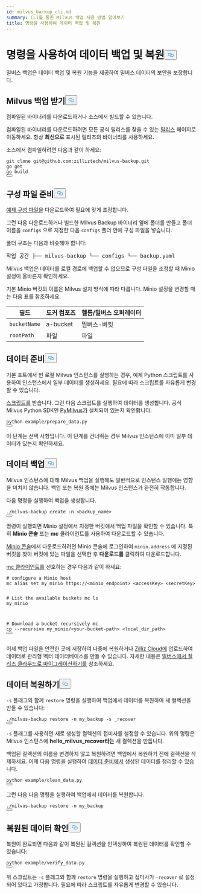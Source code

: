 ```yaml
---
id: milvus_backup_cli.md
summary: CLI를 통한 Milvus 백업 사용 방법 알아보기
title: 명령을 사용하여 데이터 백업 및 복원
---
```

<h1 id="Back-up-and-Restore-Data-Using-Commands" class="common-anchor-header">명령을 사용하여 데이터 백업 및 복원<button data-href="#Back-up-and-Restore-Data-Using-Commands" class="anchor-icon" translate="no">
      <svg translate="no"
        aria-hidden="true"
        focusable="false"
        height="20"
        version="1.1"
        viewBox="0 0 16 16"
        width="16"
      >
        <path
          fill="#0092E4"
          fill-rule="evenodd"
          d="M4 9h1v1H4c-1.5 0-3-1.69-3-3.5S2.55 3 4 3h4c1.45 0 3 1.69 3 3.5 0 1.41-.91 2.72-2 3.25V8.59c.58-.45 1-1.27 1-2.09C10 5.22 8.98 4 8 4H4c-.98 0-2 1.22-2 2.5S3 9 4 9zm9-3h-1v1h1c1 0 2 1.22 2 2.5S13.98 12 13 12H9c-.98 0-2-1.22-2-2.5 0-.83.42-1.64 1-2.09V6.25c-1.09.53-2 1.84-2 3.25C6 11.31 7.55 13 9 13h4c1.45 0 3-1.69 3-3.5S14.5 6 13 6z"
        ></path>
      </svg>
    </button></h1><p>밀버스 백업은 데이터 백업 및 복원 기능을 제공하여 밀버스 데이터의 보안을 보장합니다.</p>
<h2 id="Obtain-Milvus-Backup" class="common-anchor-header">Milvus 백업 받기<button data-href="#Obtain-Milvus-Backup" class="anchor-icon" translate="no">
      <svg translate="no"
        aria-hidden="true"
        focusable="false"
        height="20"
        version="1.1"
        viewBox="0 0 16 16"
        width="16"
      >
        <path
          fill="#0092E4"
          fill-rule="evenodd"
          d="M4 9h1v1H4c-1.5 0-3-1.69-3-3.5S2.55 3 4 3h4c1.45 0 3 1.69 3 3.5 0 1.41-.91 2.72-2 3.25V8.59c.58-.45 1-1.27 1-2.09C10 5.22 8.98 4 8 4H4c-.98 0-2 1.22-2 2.5S3 9 4 9zm9-3h-1v1h1c1 0 2 1.22 2 2.5S13.98 12 13 12H9c-.98 0-2-1.22-2-2.5 0-.83.42-1.64 1-2.09V6.25c-1.09.53-2 1.84-2 3.25C6 11.31 7.55 13 9 13h4c1.45 0 3-1.69 3-3.5S14.5 6 13 6z"
        ></path>
      </svg>
    </button></h2><p>컴파일된 바이너리를 다운로드하거나 소스에서 빌드할 수 있습니다.</p>
<p>컴파일된 바이너리를 다운로드하려면 모든 공식 릴리스를 찾을 수 있는 <a href="https://github.com/zilliztech/milvus-backup/releases">릴리스</a> 페이지로 이동하세요. 항상 <strong>최신으로</strong> 표시된 릴리즈의 바이너리를 사용하세요.</p>
<p>소스에서 컴파일하려면 다음과 같이 하세요:</p>
<pre><code translate="no" class="language-shell">git <span class="hljs-built_in">clone</span> git@github.com:zilliztech/milvus-backup.git
go get
go build
<button class="copy-code-btn"></button></code></pre>
<h2 id="Prepare-configuration-file" class="common-anchor-header">구성 파일 준비<button data-href="#Prepare-configuration-file" class="anchor-icon" translate="no">
      <svg translate="no"
        aria-hidden="true"
        focusable="false"
        height="20"
        version="1.1"
        viewBox="0 0 16 16"
        width="16"
      >
        <path
          fill="#0092E4"
          fill-rule="evenodd"
          d="M4 9h1v1H4c-1.5 0-3-1.69-3-3.5S2.55 3 4 3h4c1.45 0 3 1.69 3 3.5 0 1.41-.91 2.72-2 3.25V8.59c.58-.45 1-1.27 1-2.09C10 5.22 8.98 4 8 4H4c-.98 0-2 1.22-2 2.5S3 9 4 9zm9-3h-1v1h1c1 0 2 1.22 2 2.5S13.98 12 13 12H9c-.98 0-2-1.22-2-2.5 0-.83.42-1.64 1-2.09V6.25c-1.09.53-2 1.84-2 3.25C6 11.31 7.55 13 9 13h4c1.45 0 3-1.69 3-3.5S14.5 6 13 6z"
        ></path>
      </svg>
    </button></h2><p><a href="https://raw.githubusercontent.com/zilliztech/milvus-backup/master/configs/backup.yaml">예제 구성 파일을</a> 다운로드하여 필요에 맞게 조정합니다.</p>
<p>그런 다음 다운로드하거나 빌드한 Milvus Backup 바이너리 옆에 폴더를 만들고 폴더 이름을 <code translate="no">configs</code> 으로 지정한 다음 <code translate="no">configs</code> 폴더 안에 구성 파일을 넣습니다.</p>
<p>폴더 구조는 다음과 비슷해야 합니다:</p>
<pre>
작업 공간 ├── milvus-backup └── configs └── backup.yaml</pre>
<p>Milvus 백업은 데이터를 로컬 경로에 백업할 수 없으므로 구성 파일을 조정할 때 Minio 설정이 올바른지 확인하세요.</p>
<div class="alert note">
<p>기본 Minio 버킷의 이름은 Milvus 설치 방식에 따라 다릅니다. Minio 설정을 변경할 때는 다음 표를 참조하세요.</p>
<table>
<thead>
<tr><th>필드</th><th>도커 컴포즈</th><th>헬름/밀버스 오퍼레이터</th></tr>
</thead>
<tbody>
<tr><td><code translate="no">bucketName</code></td><td>a-bucket</td><td>밀버스-버킷</td></tr>
<tr><td><code translate="no">rootPath</code></td><td>파일</td><td>파일</td></tr>
</tbody>
</table>
</div>
<h2 id="Prepare-data" class="common-anchor-header">데이터 준비<button data-href="#Prepare-data" class="anchor-icon" translate="no">
      <svg translate="no"
        aria-hidden="true"
        focusable="false"
        height="20"
        version="1.1"
        viewBox="0 0 16 16"
        width="16"
      >
        <path
          fill="#0092E4"
          fill-rule="evenodd"
          d="M4 9h1v1H4c-1.5 0-3-1.69-3-3.5S2.55 3 4 3h4c1.45 0 3 1.69 3 3.5 0 1.41-.91 2.72-2 3.25V8.59c.58-.45 1-1.27 1-2.09C10 5.22 8.98 4 8 4H4c-.98 0-2 1.22-2 2.5S3 9 4 9zm9-3h-1v1h1c1 0 2 1.22 2 2.5S13.98 12 13 12H9c-.98 0-2-1.22-2-2.5 0-.83.42-1.64 1-2.09V6.25c-1.09.53-2 1.84-2 3.25C6 11.31 7.55 13 9 13h4c1.45 0 3-1.69 3-3.5S14.5 6 13 6z"
        ></path>
      </svg>
    </button></h2><p>기본 포트에서 빈 로컬 Milvus 인스턴스를 실행하는 경우, 예제 Python 스크립트를 사용하여 인스턴스에서 일부 데이터를 생성하세요. 필요에 따라 스크립트를 자유롭게 변경할 수 있습니다.</p>
<p><a href="https://raw.githubusercontent.com/zilliztech/milvus-backup/main/example/prepare_data.py">스크립트를</a> 받습니다. 그런 다음 스크립트를 실행하여 데이터를 생성합니다. 공식 Milvus Python SDK인 <a href="https://pypi.org/project/pymilvus/">PyMilvus가</a> 설치되어 있는지 확인합니다.</p>
<pre><code translate="no" class="language-shell">python example/prepare_data.py
<button class="copy-code-btn"></button></code></pre>
<p>이 단계는 선택 사항입니다. 이 단계를 건너뛰는 경우 Milvus 인스턴스에 이미 일부 데이터가 있는지 확인하세요.</p>
<h2 id="Back-up-data" class="common-anchor-header">데이터 백업<button data-href="#Back-up-data" class="anchor-icon" translate="no">
      <svg translate="no"
        aria-hidden="true"
        focusable="false"
        height="20"
        version="1.1"
        viewBox="0 0 16 16"
        width="16"
      >
        <path
          fill="#0092E4"
          fill-rule="evenodd"
          d="M4 9h1v1H4c-1.5 0-3-1.69-3-3.5S2.55 3 4 3h4c1.45 0 3 1.69 3 3.5 0 1.41-.91 2.72-2 3.25V8.59c.58-.45 1-1.27 1-2.09C10 5.22 8.98 4 8 4H4c-.98 0-2 1.22-2 2.5S3 9 4 9zm9-3h-1v1h1c1 0 2 1.22 2 2.5S13.98 12 13 12H9c-.98 0-2-1.22-2-2.5 0-.83.42-1.64 1-2.09V6.25c-1.09.53-2 1.84-2 3.25C6 11.31 7.55 13 9 13h4c1.45 0 3-1.69 3-3.5S14.5 6 13 6z"
        ></path>
      </svg>
    </button></h2><p>Milvus 인스턴스에 대해 Milvus 백업을 실행해도 일반적으로 인스턴스 실행에는 영향을 미치지 않습니다. 백업 또는 복원 중에는 Milvus 인스턴스가 완전히 작동합니다.</p>
<div class="tab-wrapper"></div>
<p>다음 명령을 실행하여 백업을 생성합니다.</p>
<pre><code translate="no" class="language-shell">./milvus-backup create -n &lt;backup_name&gt;
<button class="copy-code-btn"></button></code></pre>
<p>명령이 실행되면 Minio 설정에서 지정한 버킷에서 백업 파일을 확인할 수 있습니다. 특히 <strong>Minio 콘솔</strong> 또는 <strong>mc</strong> 클라이언트를 사용하여 다운로드할 수 있습니다.</p>
<p><a href="https://min.io/docs/minio/kubernetes/upstream/administration/minio-console.html">Minio 콘솔</a>에서 다운로드하려면 Minio 콘솔에 로그인하여 <code translate="no">minio.address</code> 에 지정된 버킷을 찾아 버킷에 있는 파일을 선택한 후 <strong>다운로드를</strong> 클릭하여 다운로드합니다.</p>
<p><a href="https://min.io/docs/minio/linux/reference/minio-mc.html#mc-install">mc 클라이언트를</a> 선호하는 경우 다음과 같이 하세요:</p>
<pre><code translate="no" class="language-shell"><span class="hljs-comment"># configure a Minio host</span>
mc alias <span class="hljs-built_in">set</span> my_minio https://&lt;minio_endpoint&gt; &lt;accessKey&gt; &lt;secretKey&gt;

<span class="hljs-comment"># List the available buckets</span>
mc ls my_minio

<span class="hljs-comment"># Download a bucket recursively</span>
mc cp --recursive my_minio/&lt;your-bucket-path&gt; &lt;local_dir_path&gt;
<button class="copy-code-btn"></button></code></pre>
<p>이제 백업 파일을 안전한 곳에 저장하여 나중에 복원하거나 <a href="https://cloud.zilliz.com">Zilliz Cloud에</a> 업로드하여 데이터로 관리형 벡터 데이터베이스를 만들 수 있습니다. 자세한 내용은 <a href="https://zilliz.com/doc/migrate_from_milvus-2x">밀버스에서 질리즈 클라우드로 마이그레이션하기를</a> 참조하세요.</p>
<h2 id="Restore-data" class="common-anchor-header">데이터 복원하기<button data-href="#Restore-data" class="anchor-icon" translate="no">
      <svg translate="no"
        aria-hidden="true"
        focusable="false"
        height="20"
        version="1.1"
        viewBox="0 0 16 16"
        width="16"
      >
        <path
          fill="#0092E4"
          fill-rule="evenodd"
          d="M4 9h1v1H4c-1.5 0-3-1.69-3-3.5S2.55 3 4 3h4c1.45 0 3 1.69 3 3.5 0 1.41-.91 2.72-2 3.25V8.59c.58-.45 1-1.27 1-2.09C10 5.22 8.98 4 8 4H4c-.98 0-2 1.22-2 2.5S3 9 4 9zm9-3h-1v1h1c1 0 2 1.22 2 2.5S13.98 12 13 12H9c-.98 0-2-1.22-2-2.5 0-.83.42-1.64 1-2.09V6.25c-1.09.53-2 1.84-2 3.25C6 11.31 7.55 13 9 13h4c1.45 0 3-1.69 3-3.5S14.5 6 13 6z"
        ></path>
      </svg>
    </button></h2><div class="tab-wrapper"></div>
<p><code translate="no">-s</code> 플래그와 함께 <code translate="no">restore</code> 명령을 실행하여 백업에서 데이터를 복원하여 새 컬렉션을 만들 수 있습니다:</p>
<pre><code translate="no" class="language-shell">./milvus-backup restore -n my_backup -s _recover
<button class="copy-code-btn"></button></code></pre>
<p><code translate="no">-s</code> 플래그를 사용하면 새로 생성할 컬렉션의 접미사를 설정할 수 있습니다. 위의 명령은 Milvus 인스턴스에 <strong>hello_milvus_recover라는</strong> 새 컬렉션을 만듭니다.</p>
<p>백업된 컬렉션의 이름을 변경하지 않고 복원하려면 백업에서 복원하기 전에 컬렉션을 삭제하세요. 이제 다음 명령을 실행하여 <a href="#Prepare-data">데이터 준비에서</a> 생성된 데이터를 정리할 수 있습니다.</p>
<pre><code translate="no" class="language-shell">python example/clean_data.py
<button class="copy-code-btn"></button></code></pre>
<p>그런 다음 다음 명령을 실행하여 백업에서 데이터를 복원합니다.</p>
<pre><code translate="no" class="language-shell">./milvus-backup restore -n my_backup
<button class="copy-code-btn"></button></code></pre>
<h2 id="Verify-restored-data" class="common-anchor-header">복원된 데이터 확인<button data-href="#Verify-restored-data" class="anchor-icon" translate="no">
      <svg translate="no"
        aria-hidden="true"
        focusable="false"
        height="20"
        version="1.1"
        viewBox="0 0 16 16"
        width="16"
      >
        <path
          fill="#0092E4"
          fill-rule="evenodd"
          d="M4 9h1v1H4c-1.5 0-3-1.69-3-3.5S2.55 3 4 3h4c1.45 0 3 1.69 3 3.5 0 1.41-.91 2.72-2 3.25V8.59c.58-.45 1-1.27 1-2.09C10 5.22 8.98 4 8 4H4c-.98 0-2 1.22-2 2.5S3 9 4 9zm9-3h-1v1h1c1 0 2 1.22 2 2.5S13.98 12 13 12H9c-.98 0-2-1.22-2-2.5 0-.83.42-1.64 1-2.09V6.25c-1.09.53-2 1.84-2 3.25C6 11.31 7.55 13 9 13h4c1.45 0 3-1.69 3-3.5S14.5 6 13 6z"
        ></path>
      </svg>
    </button></h2><p>복원이 완료되면 다음과 같이 복원된 컬렉션을 인덱싱하여 복원된 데이터를 확인할 수 있습니다:</p>
<pre><code translate="no" class="language-shell">python example/verify_data.py
<button class="copy-code-btn"></button></code></pre>
<p>위 스크립트는 <code translate="no">-s</code> 플래그와 함께 <code translate="no">restore</code> 명령을 실행하고 접미사가 <code translate="no">-recover</code> 로 설정되어 있다고 가정합니다. 필요에 따라 스크립트를 자유롭게 변경할 수 있습니다.</p>
